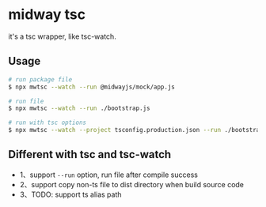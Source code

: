 # midway tsc

it's a tsc wrapper, like tsc-watch.

## Usage

```bash
# run package file
$ npx mwtsc --watch --run @midwayjs/mock/app.js

# run file
$ npx mwtsc --watch --run ./bootstrap.js

# run with tsc options
$ npx mwtsc --watch --project tsconfig.production.json --run ./bootstrap.js
```

## Different with tsc and tsc-watch

* 1、support `--run` option, run file after compile success
* 2、support copy non-ts file to dist directory when build source code
* 3、TODO: support ts alias path
